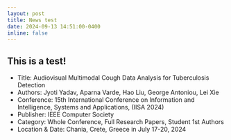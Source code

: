 ```yaml
---
layout: post
title: News test
date: 2024-09-13 14:51:00-0400
inline: false
---
```


This is a test! 
-----------------------

- Title: Audiovisual Multimodal Cough Data Analysis for Tuberculosis Detection
- Authors: Jyoti Yadav, Aparna Varde, Hao Liu, George Antoniou, Lei Xie
- Conference: 15th International Conference on Information and Intelligence, Systems and Applications, (IISA 2024)
- Publisher: IEEE Computer Society
- Category: Whole Conference, Full Research Papers, Student 1st Authors
- Location & Date: Chania, Crete, Greece in July 17-20, 2024
